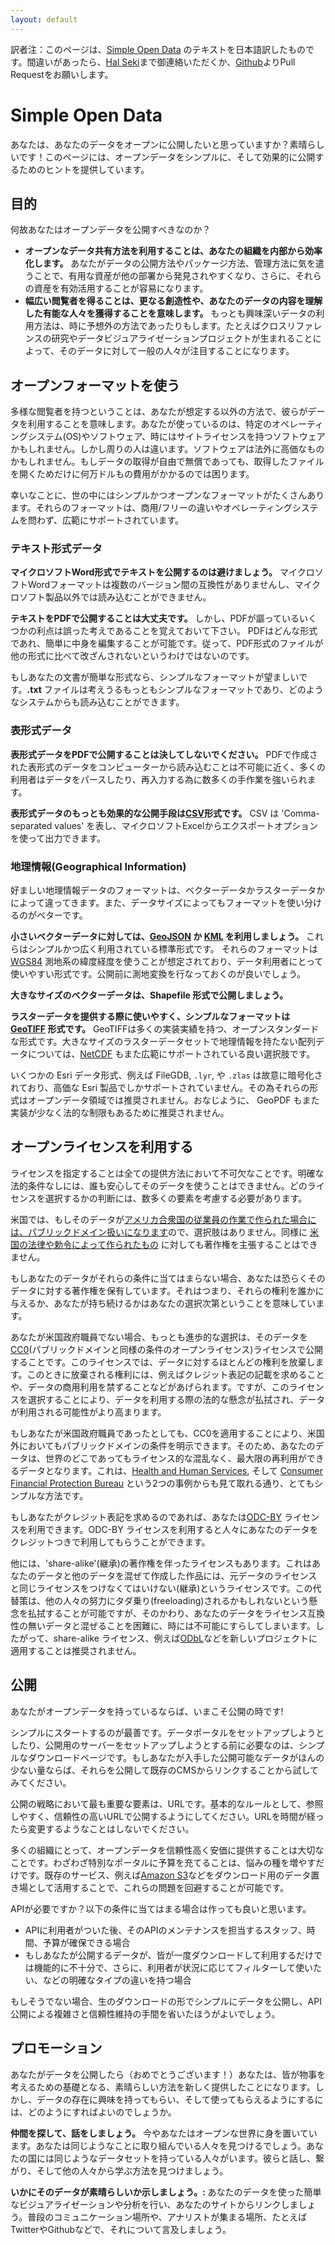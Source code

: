 ```yaml
---
layout: default
---
```


訳者注：このページは、[Simple Open Data](http://simpleopendata.com) のテキストを日本語訳したものです。間違いがあったら、[Hal Seki](http://twitter.com/hal_sk/)まで御連絡いただくか、[Github](https://github.com/codeforjapan/simpleopendata)よりPull Requestをお願いします。

# Simple Open Data

あなたは、あなたのデータをオープンに公開したいと思っていますか？素晴らしいです！このページには、オープンデータをシンプルに、そして効果的に公開するためのヒントを提供しています。

## 目的

何故あなたはオープンデータを公開すべきなのか？

* **オープンなデータ共有方法を利用することは、あなたの組織を内部から効率化します。** あなたがデータの公開方法やパッケージ方法、管理方法に気を遣うことで、有用な資産が他の部署から発見されやすくなり、さらに、それらの資産を有効活用することが容易になります。
* **幅広い閲覧者を得ることは、更なる創造性や、あなたのデータの内容を理解した有能な人々を獲得することを意味します。** もっとも興味深いデータの利用方法は、時に予想外の方法であったりもします。たとえばクロスリファレンスの研究やデータビジュアライゼーションプロジェクトが生まれることによって、そのデータに対して一般の人々が注目することになります。

## オープンフォーマットを使う

多様な閲覧者を持つということは、あなたが想定する以外の方法で、彼らがデータを利用することを意味します。あなたが使っているのは、特定のオペレーティングシステム(OS)やソフトウェア、時にはサイトライセンスを持つソフトウェアかもしれません。しかし周りの人は違います。ソフトウェアは法外に高価なものかもしれません。もしデータの取得が自由で無償であっても、取得したファイルを開くためだけに何万ドルもの費用がかかるのでは困ります。

幸いなことに、世の中にはシンプルかつオープンなフォーマットがたくさんあります。それらのフォーマットは、商用/フリーの違いやオペレーティングシステムを問わず、広範にサポートされています。

### テキスト形式データ

**マイクロソフトWord形式でテキストを公開するのは避けましょう。** マイクロソフトWordフォーマットは複数のバージョン間の互換性がありませんし、マイクロソフト製品以外では読み込むことができません。

**テキストをPDFで公開することは大丈夫です。** しかし、PDFが謳っているいくつかの利点は誤った考えであることを覚えておいて下さい。 PDFはどんな形式であれ、簡単に中身を編集することが可能です。従って、PDF形式のファイルが他の形式に比べて改ざんされないというわけではないのです。

もしあなたの文書が簡単な形式なら、シンプルなフォーマットが望ましいです。**.txt** ファイルは考えうるもっともシンプルなフォーマットであり、どのようなシステムからも読み込むことができます。

### 表形式データ

**表形式データをPDFで公開することは決してしないでください。** PDFで作成された表形式のデータをコンピューターから読み込むことは不可能に近く、多くの利用者はデータをパースしたり、再入力する為に数多くの手作業を強いられます。

**表形式データのもっとも効果的な公開手段は[CSV](http://ja.wikipedia.org/wiki/Comma-Separated_Values)形式です。** CSV は 'Comma-separated values' を表し、マイクロソフトExcelからエクスポートオプションを使って出力できます。

### 地理情報(Geographical Information)

好ましい地理情報データのフォーマットは、ベクターデータかラスターデータかによって違ってきます。また、データサイズによってもフォーマットを使い分けるのがベターです。

**小さいベクターデータに対しては、[GeoJSON](http://geojson.org/) か [KML](http://developers.google.com/kml/documentation/) を利用しましょう。** これらはシンプルかつ広く利用されている標準形式です。 それらのフォーマットは[WGS84](http://en.wikipedia.org/wiki/World_Geodetic_System) 測地系の緯度経度を使うことが想定されており、データ利用者にとって使いやすい形式です。公開前に測地変換を行なっておくのが良いでしょう。

**大きなサイズのベクターデータは、Shapefile 形式で公開しましょう。**

**ラスターデータを提供する際に使いやすく、シンプルなフォーマットは [GeoTIFF](http://en.wikipedia.org/wiki/GeoTIFF) 形式です。** GeoTIFFは多くの実装実績を持つ、オープンスタンダードな形式です。大きなサイズのラスターデータセットで地理情報を持たない配列データについては、[NetCDF](https://en.wikipedia.org/wiki/NetCDF) もまた広範にサポートされている良い選択肢です。

いくつかの Esri データ形式、例えば FileGDB, `.lyr`, や `.zlas` は故意に暗号化されており、高価な Esri 製品でしかサポートされていません。その為それらの形式はオープンデータ領域では推奨されません。おなじように、 GeoPDF もまた実装が少なく法的な制限もあるために推奨されません。

## オープンライセンスを利用する

ライセンスを指定することは全ての提供方法において不可欠なことです。明確な法的条件なしには、誰も安心してそのデータを使うことはできません。どのライセンスを選択するかの判断には、数多くの要素を考慮する必要があります。

米国では、もしそのデータが[アメリカ合衆国の従業員の作業で作られた場合には、パブリックドメイン扱いになります](http://en.wikipedia.org/wiki/Work_of_the_United_States_Government)ので、選択肢はありません。同様に [米国の法律や勅令によって作られたもの](http://en.wikipedia.org/wiki/Edict_of_government) に対しても著作権を主張することはできません。

もしあなたのデータがそれらの条件に当てはまらない場合、あなたは恐らくそのデータに対する著作権を保有しています。それはつまり、それらの権利を誰かに与えるか、あなたが持ち続けるかはあなたの選択次第ということを意味しています。

あなたが米国政府職員でない場合、もっとも進歩的な選択は、そのデータを[CC0](http://creativecommons.org/publicdomain/zero/1.0/)(パブリックドメインと同様の条件のオープンライセンス)ライセンスで公開することです。このライセンスでは、データに対するほとんどの権利を放棄します。このときに放棄される権利には、例えばクレジット表記の記載を求めることや、データの商用利用を禁ずることなどがあげられます。ですが、このライセンスを選択することにより、データを利用する際の法的な懸念が払拭され、データが利用される可能性がより高まります。

もしあなたが米国政府職員であったとしても、CC0を適用することにより、米国外においてもパブリックドメインの条件を明示できます。そのため、あなたのデータは、世界のどこであってもライセンス的な混乱なく、最大限の再利用ができるデータとなります。これは、[Health and Human Services](https://github.com/HHS/ckanext-datajson#credit--copying), そして [Consumer Financial Protection Bureau](https://github.com/cfpb/qu/blob/master/CONTRIBUTING.md) という2つの事例からも見て取れる通り、とてもシンプルな方法です。 

もしあなたがクレジット表記を求めるのであれば、あなたは[ODC-BY](http://opendatacommons.org/licenses/by/summary/) ライセンスを利用できます。ODC-BY ライセンスを利用すると人々にあなたのデータをクレジットつきで利用してもらうことができます。

他には、'share-alike'(継承)の著作権を伴ったライセンスもあります。これはあなたのデータと他のデータを混ぜて作成した作品には、元データのライセンスと同じライセンスをつけなくてはいけない(継承)というライセンスです。この代替策は、他の人々の努力にタダ乗り(freeloading)されるかもしれないという懸念を払拭することが可能ですが、そのかわり、あなたのデータをライセンス互換性の無いデータと混ぜることを困難に、時には不可能にすらしてしまいます。したがって、share-alike ライセンス、例えば[ODbL](http://opendatacommons.org/licenses/odbl/)などを新しいプロジェクトに適用することは推奨されません。

## 公開

あなたがオープンデータを持っているならば、いまこそ公開の時です!

シンプルにスタートするのが最善です。データポータルをセットアップしようとしたり、公開用のサーバーをセットアップしようとする前に必要なのは、シンプルなダウンロードページです。もしあなたが入手した公開可能なデータがほんの少ない量ならば、それらを公開して既存のCMSからリンクすることから試してみてください。

公開の戦略において最も重要な要素は、URLです。基本的なルールとして、参照しやすく、信頼性の高いURLで公開するようにしてください。URLを時間が経ったら変更するようなことはしないでください。

多くの組織にとって、オープンデータを信頼性高く安価に提供することは大切なことです。わざわざ特別なポータルに予算を充てることは、悩みの種を増やすだけです。既存のサービス、例えば[Amazon S3](http://aws.amazon.com/s3/)などをダウンロード用のデータ置き場として活用することで、これらの問題を回避することが可能です。

APIが必要ですか？以下の条件に当てはまる場合は作っても良いと思います。

* APIに利用者がついた後、そのAPIのメンテナンスを担当するスタッフ、時間、予算が確保できる場合
* もしあなたが公開するデータが、皆が一度ダウンロードして利用するだけでは機能的に不十分で、さらに、利用者が状況に応じてフィルターして使いたい、などの明確なタイプの違いを持つ場合

もしそうでない場合、生のダウンロードの形でシンプルにデータを公開し、API公開による複雑さと信頼性維持の手間を省いたほうがよいでしょう。

## プロモーション

あなたがデータを公開したら（おめでとうございます！）あなたは、皆が物事を考えるための基礎となる、素晴らしい方法を新しく提供したことになります。しかし、データの存在に興味を持ってもらい、そして使ってもらえるようにするには、どのようにすればよいのでしょうか。

**仲間を探して、話をしましょう。** 今やあなたはオープンな世界に身を置いています。あなたは同じようなことに取り組んでいる人々を見つけるでしょう。あなたの国には同じようなデータセットを持っている人々がいます。彼らと話し、繋がり、そして他の人々から学ぶ方法を見つけましょう。

**いかにそのデータが素晴らしいか示しましょう。:** あなたのデータを使った簡単なビジュアライゼーションや分析を行い、あなたのサイトからリンクしましょう。普段のコミュニケーション場所や、アナリストが集まる場所、たとえばTwitterやGithubなどで、それについて言及しましょう。
